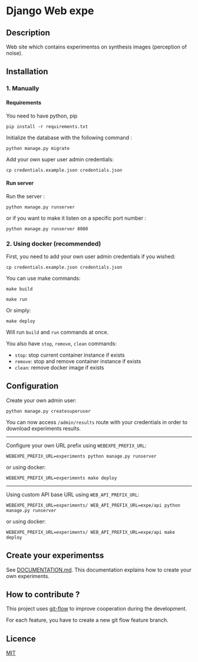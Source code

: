 # Django Web expe

## Description

Web site which contains experimentss on synthesis images (perception of noise). 

## Installation

### 1. Manually

#### Requirements

You need to have python, pip

```
pip install -r requirements.txt
```

Initialize the database with the following command :

```
python manage.py migrate
```

Add your own super user admin credentials:
```
cp credentials.example.json credentials.json
```

#### Run server

Run the server :

```
python manage.py runserver
```

or if you want to make it listen on a specific port number :

```
python manage.py runserver 8080
```

### 2. Using docker (recommended)

First, you need to add your own user admin credentials if you wished:
```
cp credentials.example.json credentials.json
```

You can use make commands:

```
make build
```

```
make run
```

Or simply:

```
make deploy
```

Will run `build` and `run` commands at once.

You also have `stop`, `remove`, `clean` commands:
- `stop`: stop current container instance if exists
- `remove`: stop and remove container instance if exists
- `clean`: remove docker image if exists

## Configuration

Create your own admin user:
```
python manage.py createsuperuser
```

You can now access `/admin/results` route with your credentials in order to download experiments results.

<hr />

Configure your own URL prefix using `WEBEXPE_PREFIX_URL`:

```
WEBEXPE_PREFIX_URL=experiments python manage.py runserver
```

or using docker:

```
WEBEXPE_PREFIX_URL=experiments make deploy
```

<hr />

Using custom API base URL using `WEB_API_PREFIX_URL`:

```
WEBEXPE_PREFIX_URL=experiments/ WEB_API_PREFIX_URL=expe/api python manage.py runserver
```

or using docker:

```
WEBEXPE_PREFIX_URL=experiments/ WEB_API_PREFIX_URL=expe/api make deploy
```

## Create your experimentss

See [DOCUMENTATION.md](DOCUMENTATION.md). This documentation explains how to create your own experiments.

## How to contribute ?

This project uses [git-flow](https://danielkummer.github.io/git-flow-cheatsheet/) to improve cooperation during the development.

For each feature, you have to create a new git flow feature branch.

## Licence

[MIT](LICENSE)
